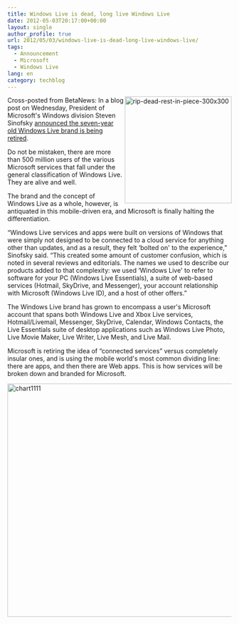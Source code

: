 ```yaml
---
title: Windows Live is dead, long live Windows Live
date: 2012-05-03T20:17:00+00:00
layout: single
author_profile: true
url: 2012/05/03/windows-live-is-dead-long-live-windows-live/
tags:
  - Announcement
  - Microsoft
  - Windows Live
lang: en
category: techblog
---
```

[<img title="rip-dead-rest-in-piece-300x300" border="0" alt="rip-dead-rest-in-piece-300x300" align="right" src="http://lh5.ggpht.com/-GVdNSouI2zA/T6LgtjlglvI/AAAAAAAAF3o/nwpo41XjyUQ/rip-dead-rest-in-piece-300x300_thumb%25255B2%25255D.jpg?imgmax=800" width="240" height="240" />](http://lh6.ggpht.com/-6owqZEyN7X8/T6LgpsXx64I/AAAAAAAAF3g/VS18LEl1BZY/s1600-h/rip-dead-rest-in-piece-300x300%25255B4%25255D.jpg)Cross-posted from BetaNews: In a blog post on Wednesday, President of Microsoft's Windows division Steven Sinofsky [announced the seven-year old Windows Live brand is being retired](http://blogs.msdn.com/b/b8/archive/2012/05/02/cloud-services-for-windows-8-and-windows-phone-windows-live-reimagined.aspx). 

Do not be mistaken, there are more than 500 million users of the various Microsoft services that fall under the general classification of Windows Live. They are alive and well. 

The brand and the concept of Windows Live as a whole, however, is antiquated in this mobile-driven era, and Microsoft is finally halting the differentiation. 

“Windows Live services and apps were built on versions of Windows that were simply not designed to be connected to a cloud service for anything other than updates, and as a result, they felt &#8216;bolted on' to the experience,” Sinofsky said. “This created some amount of customer confusion, which is noted in several reviews and editorials. The names we used to describe our products added to that complexity: we used &#8216;Windows Live' to refer to software for your PC (Windows Live Essentials), a suite of web-based services (Hotmail, SkyDrive, and Messenger), your account relationship with Microsoft (Windows Live ID), and a host of other offers.” 

The Windows Live brand has grown to encompass a user's Microsoft account that spans both Windows Live and Xbox Live services, Hotmail/Livemail, Messenger, SkyDrive, Calendar, Windows Contacts, the Live Essentials suite of desktop applications such as Windows Live Photo, Live Movie Maker, Live Writer, Live Mesh, and Live Mail. 

Microsoft is retiring the idea of “connected services” versus completely insular ones, and is using the mobile world's most common dividing line: there are apps, and then there are Web apps. This is how services will be broken down and branded for Microsoft. 

[<img title="chart1111" border="0" alt="chart1111" src="http://lh3.ggpht.com/-ZJUcynDguUM/T6Lgyh-mG2I/AAAAAAAAF38/WGnlT7TDSF4/chart1111_thumb%25255B2%25255D.jpg?imgmax=800" width="658" height="524" />](http://lh6.ggpht.com/-gCJ1_gL2IZM/T6Lgv7sUY2I/AAAAAAAAF3w/TE_HbV_kTsg/s1600-h/chart1111%25255B4%25255D.jpg)